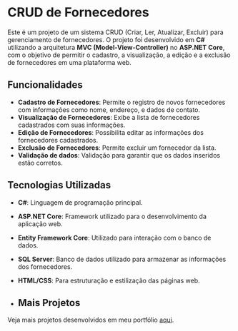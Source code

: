 # CRUD de Fornecedores

Este é um projeto de um sistema CRUD (Criar, Ler, Atualizar, Excluir) para gerenciamento de fornecedores. O projeto foi desenvolvido em **C#** utilizando a arquitetura **MVC (Model-View-Controller)** no **ASP.NET Core**, com o objetivo de permitir o cadastro, a visualização, a edição e a exclusão de fornecedores em uma plataforma web.

## Funcionalidades

- **Cadastro de Fornecedores**: Permite o registro de novos fornecedores com informações como nome, endereço, e dados de contato.
- **Visualização de Fornecedores**: Exibe a lista de fornecedores cadastrados com suas informações.
- **Edição de Fornecedores**: Possibilita editar as informações dos fornecedores cadastrados.
- **Exclusão de Fornecedores**: Permite excluir um fornecedor da lista.
- **Validação de dados**: Validação para garantir que os dados inseridos estão corretos.

## Tecnologias Utilizadas

- **C#**: Linguagem de programação principal.
- **ASP.NET Core**: Framework utilizado para o desenvolvimento da aplicação web.
- **Entity Framework Core**: Utilizado para interação com o banco de dados.
- **SQL Server**: Banco de dados utilizado para armazenar as informações dos fornecedores.
- **HTML/CSS**: Para estruturação e estilização das páginas web.

- ## Mais Projetos

Veja mais projetos desenvolvidos em meu portfólio [aqui](https://alexandredsantos01.github.io/MeuPortfolio/#sobre).


